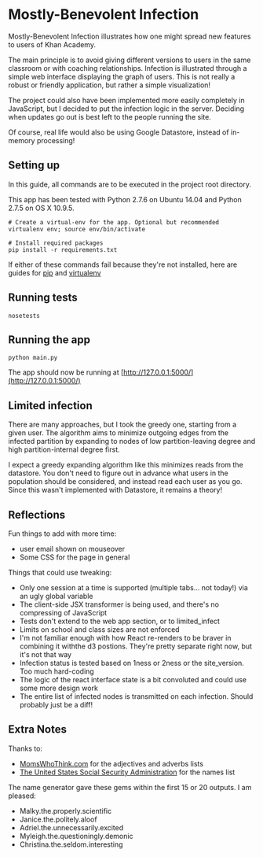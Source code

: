 Mostly-Benevolent Infection
===========================

Mostly-Benevolent Infection illustrates how one might spread new features to users of Khan Academy.

The main principle is to avoid giving different versions to users in the same classroom or with coaching relationships.
Infection is illustrated through a simple web interface displaying the graph of users. 
This is not really a robust or friendly application, but rather a simple visualization!

The project could also have been implemented more easily completely in JavaScript, but I decided to put the
infection logic in the server. Deciding when updates go out is best left to the people running the site.

Of course, real life would also be using Google Datastore, instead of in-memory processing!

Setting up
----------

In this guide, all commands are to be executed in the project root directory. 

This app has been tested with Python 2.7.6 on Ubuntu 14.04 and Python 2.7.5 on OS X 10.9.5.

    # Create a virtual-env for the app. Optional but recommended
    virtualenv env; source env/bin/activate
    
    # Install required packages
    pip install -r requirements.txt

If either of these commands fail because they're not installed, here are guides for
[pip](https://pip.pypa.io/en/latest/installing.html) and
[virtualenv](https://virtualenv.pypa.io/en/latest/installation.html)

Running tests
-------------

    nosetests


Running the app
-------------

    python main.py

The app should now be running at [http://127.0.0.1:5000/](http://127.0.0.1:5000/)


Limited infection
---------------

There are many approaches, but I took the greedy one, starting from a given user. The algorithm aims to minimize
outgoing edges from the infected partition by expanding to nodes of low partition-leaving degree and high
partition-internal degree first.

I expect a greedy expanding algorithm like this minimizes reads from the datastore.
You don't need to figure out in advance what users in the population should be considered, and instead read
each user as you go. Since this wasn't implemented with Datastore, it remains a theory!


Reflections
-------------

Fun things to add with more time:

- user email shown on mouseover
- Some CSS for the page in general
 
Things that could use tweaking:

- Only one session at a time is supported (multiple tabs... not today!) via an ugly global variable
- The client-side JSX transformer is being used, and there's no compressing of JavaScript
- Tests don't extend to the web app section, or to limited_infect
- Limits on school and class sizes are not enforced
- I'm not familiar enough with how React re-renders to be braver in combining it withthe d3 postions. They're pretty
separate right now, but it's not that way
- Infection status is tested based on 1ness or 2ness or the site_version. Too much hard-coding
- The logic of the react interface state is a bit convoluted and could use some more design work
- The entire list of infected nodes is transmitted on each infection. Should probably just be a diff!

Extra Notes
-------------

Thanks to:

- [MomsWhoThink.com](http://www.momswhothink.com/) for the adjectives and adverbs lists
- [The United States Social Security Administration](http://www.ssa.gov) for the names list

The name generator gave these gems within the first 15 or 20 outputs. I am pleased:

- Malky.the.properly.scientific
- Janice.the.politely.aloof
- Adriel.the.unnecessarily.excited
- Myleigh.the.questioningly.demonic
- Christina.the.seldom.interesting